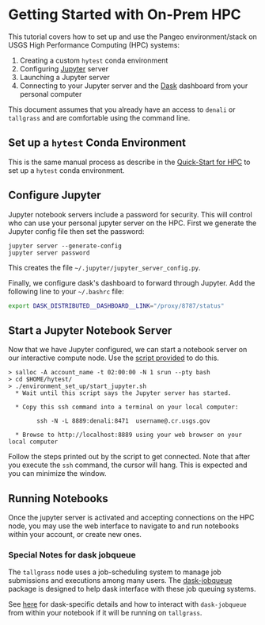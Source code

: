 # Getting Started with On-Prem HPC

This tutorial covers how to set up and use the Pangeo environment/stack
on  USGS High Performance Computing (HPC) systems:

1) Creating a custom `hytest` conda environment
2) Configuring [Jupyter](https://jupyter.org/) server
3) Launching a Jupyter server
4) Connecting to your Jupyter server and the [Dask](https://dask.pydata.org/)
   dashboard from your personal computer

This document assumes that you already have an access to
`denali` or `tallgrass` and are comfortable using the command line.

## Set up a `hytest` Conda Environment

This is the same manual process as describe in the
[Quick-Start for HPC](./QuickStart-HPC.md#1b-set-up-a-hytest-conda-environment)
to set up a `hytest` conda environment.

## Configure Jupyter

Jupyter notebook servers include a password for security. This will control who
can use your personal jupyter server on the HPC. First we
generate the Jupyter config file then set the password:

```text
jupyter server --generate-config
jupyter server password
```

This creates the file `~/.jupyter/jupyter_server_config.py`.

Finally, we configure dask's dashboard to forward through
Jupyter.  Add the following line to your `~/.bashrc` file:

```sh
export DASK_DISTRIBUTED__DASHBOARD__LINK="/proxy/8787/status"
```

## Start a Jupyter Notebook Server

Now that we have Jupyter configured, we can start a notebook server on our interactive compute node. Use the [script provided](start_jupyter.sh) to do this.

```text
> salloc -A account_name -t 02:00:00 -N 1 srun --pty bash
> cd $HOME/hytest/
> ./environment_set_up/start_jupyter.sh
  * Wait until this script says the Jupyter server has started.

  * Copy this ssh command into a terminal on your local computer:

        ssh -N -L 8889:denali:8471  username@.cr.usgs.gov

  * Browse to http://localhost:8889 using your web browser on your local computer
```

Follow the steps printed out by the script to get connected.
Note that after you execute the `ssh` command, the cursor will hang.  This is expected and you can minimize the window.

## Running Notebooks

Once the jupyter server is activated and accepting connections on the HPC node, you may use the web
interface to navigate to and run notebooks within your account, or create new ones.

### Special Notes for dask jobqueue

The `tallgrass` node uses a job-scheduling system to manage job submissions
and executions among many users. The [dask-jobqueue](http://dask-jobqueue.readthedocs.io)
package is designed to help dask interface with these job queuing systems.

See [here](tallgrass_dask-jobqueue.md) for dask-specific details and how
to interact with `dask-jobqueue` from within your notebook if it will be running on `tallgrass`.
